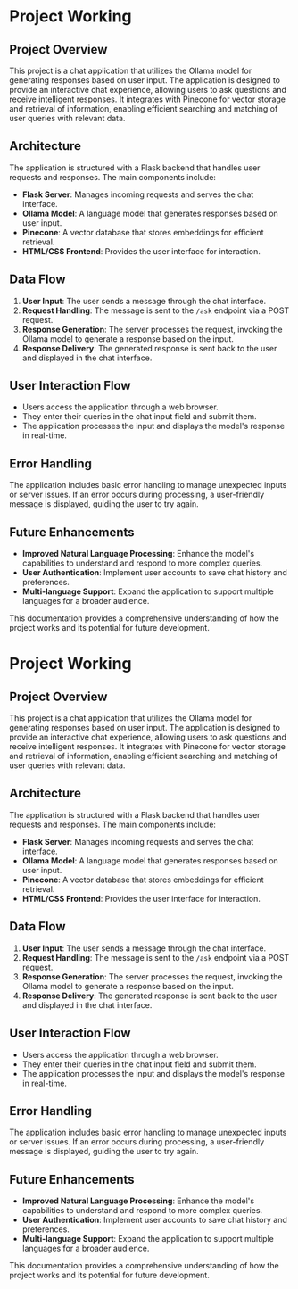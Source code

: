 # Project Working

## Project Overview
This project is a chat application that utilizes the Ollama model for generating responses based on user input. The application is designed to provide an interactive chat experience, allowing users to ask questions and receive intelligent responses. It integrates with Pinecone for vector storage and retrieval of information, enabling efficient searching and matching of user queries with relevant data.

## Architecture
The application is structured with a Flask backend that handles user requests and responses. The main components include:
- **Flask Server**: Manages incoming requests and serves the chat interface.
- **Ollama Model**: A language model that generates responses based on user input.
- **Pinecone**: A vector database that stores embeddings for efficient retrieval.
- **HTML/CSS Frontend**: Provides the user interface for interaction.

## Data Flow
1. **User Input**: The user sends a message through the chat interface.
2. **Request Handling**: The message is sent to the `/ask` endpoint via a POST request.
3. **Response Generation**: The server processes the request, invoking the Ollama model to generate a response based on the input.
4. **Response Delivery**: The generated response is sent back to the user and displayed in the chat interface.

## User Interaction Flow
- Users access the application through a web browser.
- They enter their queries in the chat input field and submit them.
- The application processes the input and displays the model's response in real-time.

## Error Handling
The application includes basic error handling to manage unexpected inputs or server issues. If an error occurs during processing, a user-friendly message is displayed, guiding the user to try again.

## Future Enhancements
- **Improved Natural Language Processing**: Enhance the model's capabilities to understand and respond to more complex queries.
- **User Authentication**: Implement user accounts to save chat history and preferences.
- **Multi-language Support**: Expand the application to support multiple languages for a broader audience.

This documentation provides a comprehensive understanding of how the project works and its potential for future development.
# Project Working

## Project Overview
This project is a chat application that utilizes the Ollama model for generating responses based on user input. The application is designed to provide an interactive chat experience, allowing users to ask questions and receive intelligent responses. It integrates with Pinecone for vector storage and retrieval of information, enabling efficient searching and matching of user queries with relevant data.

## Architecture
The application is structured with a Flask backend that handles user requests and responses. The main components include:
- **Flask Server**: Manages incoming requests and serves the chat interface.
- **Ollama Model**: A language model that generates responses based on user input.
- **Pinecone**: A vector database that stores embeddings for efficient retrieval.
- **HTML/CSS Frontend**: Provides the user interface for interaction.

## Data Flow
1. **User Input**: The user sends a message through the chat interface.
2. **Request Handling**: The message is sent to the `/ask` endpoint via a POST request.
3. **Response Generation**: The server processes the request, invoking the Ollama model to generate a response based on the input.
4. **Response Delivery**: The generated response is sent back to the user and displayed in the chat interface.

## User Interaction Flow
- Users access the application through a web browser.
- They enter their queries in the chat input field and submit them.
- The application processes the input and displays the model's response in real-time.

## Error Handling
The application includes basic error handling to manage unexpected inputs or server issues. If an error occurs during processing, a user-friendly message is displayed, guiding the user to try again.

## Future Enhancements
- **Improved Natural Language Processing**: Enhance the model's capabilities to understand and respond to more complex queries.
- **User Authentication**: Implement user accounts to save chat history and preferences.
- **Multi-language Support**: Expand the application to support multiple languages for a broader audience.

This documentation provides a comprehensive understanding of how the project works and its potential for future development.
